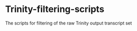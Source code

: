 Trinity-filtering-scripts
=========================

The scripts for filtering of the raw Trinity output transcript set
